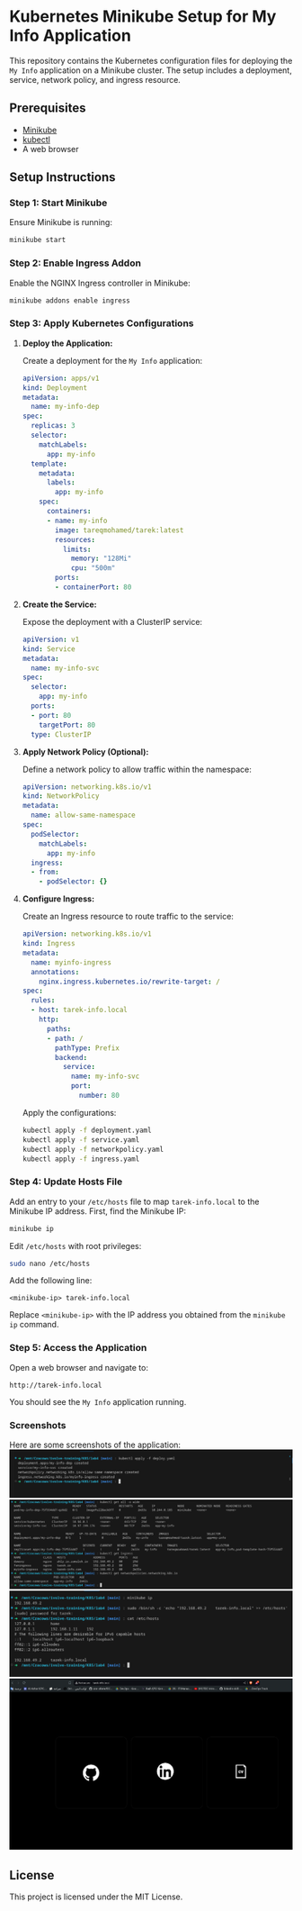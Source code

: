 
# Kubernetes Minikube Setup for My Info Application

This repository contains the Kubernetes configuration files for deploying the `My Info` application on a Minikube cluster. The setup includes a deployment, service, network policy, and ingress resource.

## Prerequisites

- [Minikube](https://minikube.sigs.k8s.io/docs/start/)
- [kubectl](https://kubernetes.io/docs/tasks/tools/install-kubectl/)
- A web browser

## Setup Instructions

### Step 1: Start Minikube

Ensure Minikube is running:

```bash
minikube start
```

### Step 2: Enable Ingress Addon

Enable the NGINX Ingress controller in Minikube:

```bash
minikube addons enable ingress
```

### Step 3: Apply Kubernetes Configurations

1. **Deploy the Application:**

    Create a deployment for the `My Info` application:

    ```yaml
    apiVersion: apps/v1
    kind: Deployment
    metadata:
      name: my-info-dep
    spec:
      replicas: 3
      selector:
        matchLabels:
          app: my-info
      template:
        metadata:
          labels:
            app: my-info
        spec:
          containers:
          - name: my-info
            image: tareqmohamed/tarek:latest
            resources:
              limits:
                memory: "128Mi"
                cpu: "500m"
            ports:
            - containerPort: 80
    ```

2. **Create the Service:**

    Expose the deployment with a ClusterIP service:

    ```yaml
    apiVersion: v1
    kind: Service
    metadata:
      name: my-info-svc
    spec:
      selector:
        app: my-info
      ports:
      - port: 80
        targetPort: 80
      type: ClusterIP
    ```

3. **Apply Network Policy (Optional):**

    Define a network policy to allow traffic within the namespace:

    ```yaml
    apiVersion: networking.k8s.io/v1
    kind: NetworkPolicy
    metadata:
      name: allow-same-namespace
    spec:
      podSelector:
        matchLabels:
          app: my-info
      ingress:
      - from:
        - podSelector: {}
    ```

4. **Configure Ingress:**

    Create an Ingress resource to route traffic to the service:

    ```yaml
    apiVersion: networking.k8s.io/v1
    kind: Ingress
    metadata:
      name: myinfo-ingress
      annotations:
        nginx.ingress.kubernetes.io/rewrite-target: /
    spec:
      rules:
      - host: tarek-info.local
        http:
          paths:
          - path: /
            pathType: Prefix
            backend:
              service:
                name: my-info-svc
                port:
                  number: 80
    ```

    Apply the configurations:

    ```bash
    kubectl apply -f deployment.yaml
    kubectl apply -f service.yaml
    kubectl apply -f networkpolicy.yaml
    kubectl apply -f ingress.yaml
    ```

### Step 4: Update Hosts File

Add an entry to your `/etc/hosts` file to map `tarek-info.local` to the Minikube IP address. First, find the Minikube IP:

```bash
minikube ip
```

Edit `/etc/hosts` with root privileges:

```bash
sudo nano /etc/hosts
```

Add the following line:

```plaintext
<minikube-ip> tarek-info.local
```

Replace `<minikube-ip>` with the IP address you obtained from the `minikube ip` command.

### Step 5: Access the Application

Open a web browser and navigate to:

```plaintext
http://tarek-info.local
```

You should see the `My Info` application running.

### Screenshots
Here are some screenshots of the application:
![](./screenshots/Screenshot%20from%202024-06-24%2012-07-43.png)
![](./screenshots/Screenshot%20from%202024-06-24%2012-10-44.png)
![](./screenshots/Screenshot%20from%202024-06-24%2013-27-54.png)
![](./screenshots/Screenshot%20from%202024-06-24%2013-28-16.png)


## License

This project is licensed under the MIT License.

